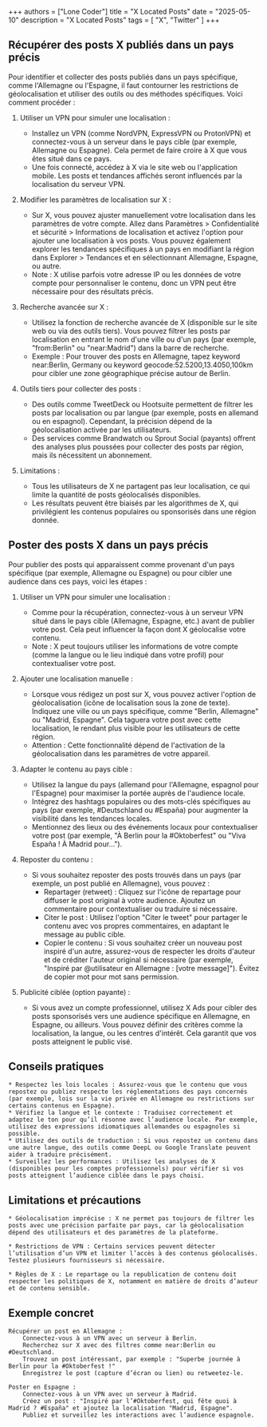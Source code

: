 +++
authors = ["Lone Coder"]
title = "X Located Posts"
date = "2025-05-10"
description = "X Located Posts"
tags = [
    "X", "Twitter"
]
+++

## Récupérer des posts X publiés dans un pays précis

Pour identifier et collecter des posts publiés dans un pays spécifique, comme l'Allemagne ou l'Espagne, il faut contourner les restrictions de géolocalisation et utiliser des outils ou des méthodes spécifiques. Voici comment procéder :

1. Utiliser un VPN pour simuler une localisation :
    * Installez un VPN (comme NordVPN, ExpressVPN ou ProtonVPN) et connectez-vous à un serveur dans le pays cible (par exemple, Allemagne ou Espagne). Cela permet de faire croire à X que vous êtes situé dans ce pays.
    * Une fois connecté, accédez à X via le site web ou l'application mobile. Les posts et tendances affichés seront influencés par la localisation du serveur VPN.

2. Modifier les paramètres de localisation sur X :
    * Sur X, vous pouvez ajuster manuellement votre localisation dans les paramètres de votre compte. Allez dans Paramètres > Confidentialité et sécurité > Informations de localisation et activez l'option pour ajouter une localisation à vos posts. Vous pouvez également explorer les tendances spécifiques à un pays en modifiant la région dans Explorer > Tendances et en sélectionnant Allemagne, Espagne, ou autre.
    * Note : X utilise parfois votre adresse IP ou les données de votre compte pour personnaliser le contenu, donc un VPN peut être nécessaire pour des résultats précis.
    
3. Recherche avancée sur X :
    * Utilisez la fonction de recherche avancée de X (disponible sur le site web ou via des outils tiers). Vous pouvez filtrer les posts par localisation en entrant le nom d'une ville ou d'un pays (par exemple, "from:Berlin" ou "near:Madrid") dans la barre de recherche.
    * Exemple : Pour trouver des posts en Allemagne, tapez keyword near:Berlin, Germany ou keyword geocode:52.5200,13.4050,100km pour cibler une zone géographique précise autour de Berlin.

4. Outils tiers pour collecter des posts :
    * Des outils comme TweetDeck ou Hootsuite permettent de filtrer les posts par localisation ou par langue (par exemple, posts en allemand ou en espagnol). Cependant, la précision dépend de la géolocalisation activée par les utilisateurs.
    * Des services comme Brandwatch ou Sprout Social (payants) offrent des analyses plus poussées pour collecter des posts par région, mais ils nécessitent un abonnement.
    
5. Limitations :
    * Tous les utilisateurs de X ne partagent pas leur localisation, ce qui limite la quantité de posts géolocalisés disponibles.
    * Les résultats peuvent être biaisés par les algorithmes de X, qui privilégient les contenus populaires ou sponsorisés dans une région donnée.

## Poster des posts X dans un pays précis

Pour publier des posts qui apparaissent comme provenant d'un pays spécifique (par exemple, Allemagne ou Espagne) ou pour cibler une audience dans ces pays, voici les étapes :

1. Utiliser un VPN pour simuler une localisation :
    * Comme pour la récupération, connectez-vous à un serveur VPN situé dans le pays cible (Allemagne, Espagne, etc.) avant de publier votre post. Cela peut influencer la façon dont X géolocalise votre contenu.
    * Note : X peut toujours utiliser les informations de votre compte (comme la langue ou le lieu indiqué dans votre profil) pour contextualiser votre post.
    
2. Ajouter une localisation manuelle :
    * Lorsque vous rédigez un post sur X, vous pouvez activer l'option de géolocalisation (icône de localisation sous la zone de texte). Indiquez une ville ou un pays spécifique, comme "Berlin, Allemagne" ou "Madrid, Espagne". Cela taguera votre post avec cette localisation, le rendant plus visible pour les utilisateurs de cette région.
    * Attention : Cette fonctionnalité dépend de l'activation de la géolocalisation dans les paramètres de votre appareil.

3. Adapter le contenu au pays cible :
    * Utilisez la langue du pays (allemand pour l'Allemagne, espagnol pour l'Espagne) pour maximiser la portée auprès de l'audience locale.
    * Intégrez des hashtags populaires ou des mots-clés spécifiques au pays (par exemple, #Deutschland ou #España) pour augmenter la visibilité dans les tendances locales.
    * Mentionnez des lieux ou des événements locaux pour contextualiser votre post (par exemple, "À Berlin pour la #Oktoberfest" ou "Viva España ! À Madrid pour...").
    
4. Reposter du contenu :
    * Si vous souhaitez reposter des posts trouvés dans un pays (par exemple, un post publié en Allemagne), vous pouvez :
        * Repartager (retweet) : Cliquez sur l'icône de repartage pour diffuser le post original à votre audience. Ajoutez un commentaire pour contextualiser ou traduire si nécessaire.
        * Citer le post : Utilisez l'option "Citer le tweet" pour partager le contenu avec vos propres commentaires, en adaptant le message au public cible.
        * Copier le contenu : Si vous souhaitez créer un nouveau post inspiré d'un autre, assurez-vous de respecter les droits d'auteur et de créditer l'auteur original si nécessaire (par exemple, "Inspiré par @utilisateur en Allemagne : [votre message]"). Évitez de copier mot pour mot sans permission.
    
5. Publicité ciblée (option payante) :
    * Si vous avez un compte professionnel, utilisez X Ads pour cibler des posts sponsorisés vers une audience spécifique en Allemagne, en Espagne, ou ailleurs. Vous pouvez définir des critères comme la localisation, la langue, ou les centres d'intérêt. Cela garantit que vos posts atteignent le public visé.

## Conseils pratiques

    * Respectez les lois locales : Assurez-vous que le contenu que vous repostez ou publiez respecte les réglementations des pays concernés (par exemple, lois sur la vie privée en Allemagne ou restrictions sur certains contenus en Espagne).
    * Vérifiez la langue et le contexte : Traduisez correctement et adaptez le ton pour qu’il résonne avec l’audience locale. Par exemple, utilisez des expressions idiomatiques allemandes ou espagnoles si possible.
    * Utilisez des outils de traduction : Si vous repostez un contenu dans une autre langue, des outils comme DeepL ou Google Translate peuvent aider à traduire précisément.
    * Surveillez les performances : Utilisez les analyses de X (disponibles pour les comptes professionnels) pour vérifier si vos posts atteignent l’audience ciblée dans le pays choisi.

## Limitations et précautions

    * Géolocalisation imprécise : X ne permet pas toujours de filtrer les posts avec une précision parfaite par pays, car la géolocalisation dépend des utilisateurs et des paramètres de la plateforme.
    
    * Restrictions de VPN : Certains services peuvent détecter l’utilisation d’un VPN et limiter l’accès à des contenus géolocalisés. Testez plusieurs fournisseurs si nécessaire.

    * Règles de X : Le repartage ou la republication de contenu doit respecter les politiques de X, notamment en matière de droits d’auteur et de contenu sensible.

## Exemple concret

    Récupérer un post en Allemagne :
        Connectez-vous à un VPN avec un serveur à Berlin.
        Recherchez sur X avec des filtres comme near:Berlin ou #Deutschland.
        Trouvez un post intéressant, par exemple : "Superbe journée à Berlin pour la #Oktoberfest !"
        Enregistrez le post (capture d’écran ou lien) ou retweetez-le.
    
    Poster en Espagne :
        Connectez-vous à un VPN avec un serveur à Madrid.
        Créez un post : "Inspiré par l’#Oktoberfest, qui fête quoi à Madrid ? #España" et ajoutez la localisation "Madrid, Espagne".
        Publiez et surveillez les interactions avec l’audience espagnole.
